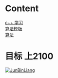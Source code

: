 # Content
[c++ 学习 ](https://github.com/JunBinLiang/cpp-algorithm/tree/main/cpp)  <br/>
[算法模板 ](https://github.com/JunBinLiang/cpp-algorithm/tree/main/template)  <br/>
[算法 ](https://github.com/JunBinLiang/cpp-algorithm/tree/main/algorithm)  <br/>

# 目标 上2100
[![JunBinLiang](https://img.shields.io/badge/JunBinLiang-Expert%201817-blue?style=for-the-badge)](https://codeforces.com/profile/JunBinLiang) <br/>


